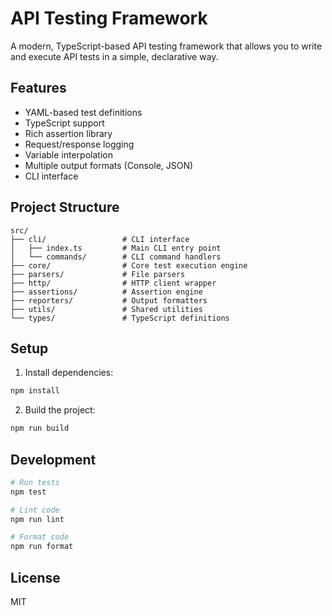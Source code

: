# API Testing Framework

A modern, TypeScript-based API testing framework that allows you to write and execute API tests in a simple, declarative way.

## Features

- YAML-based test definitions
- TypeScript support
- Rich assertion library
- Request/response logging
- Variable interpolation
- Multiple output formats (Console, JSON)
- CLI interface

## Project Structure

```
src/
├── cli/                 # CLI interface
│   ├── index.ts         # Main CLI entry point
│   └── commands/        # CLI command handlers
├── core/                # Core test execution engine
├── parsers/             # File parsers
├── http/                # HTTP client wrapper
├── assertions/          # Assertion engine
├── reporters/           # Output formatters
├── utils/               # Shared utilities
└── types/               # TypeScript definitions
```

## Setup

1. Install dependencies:
```bash
npm install
```

2. Build the project:
```bash
npm run build
```

## Development

```bash
# Run tests
npm test

# Lint code
npm run lint

# Format code
npm run format
```

## License

MIT 